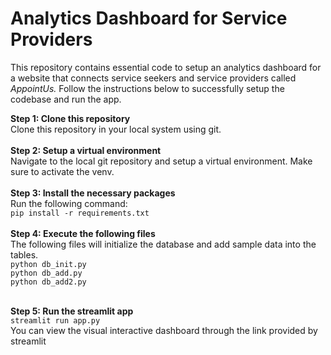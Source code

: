 # Analytics Dashboard for Service Providers

This repository contains essential code to setup an analytics dashboard for a website that connects service seekers and service providers called <i>AppointUs.</i> Follow the instructions below to successfully setup the codebase and run the app.

<b>Step 1: Clone this repository</b><br/>
Clone this repository in your local system using git.<br/><br/>
<b>Step 2: Setup a virtual environment</b><br/>
Navigate to the local git repository and setup a virtual environment. Make sure to activate the venv.<br/><br/>
<b>Step 3: Install the necessary packages</b><br/>
Run the following command:<br/>
```pip install -r requirements.txt```<br/><br/>
<b>Step 4: Execute the following files</b><br/>
The following files will initialize the database and add sample data into the tables.<br/>
```python db_init.py```<br/>
```python db_add.py```<br/>
```python db_add2.py```<br/><br/>

<b>Step 5: Run the streamlit app</b><br/>
```streamlit run app.py```<br/>
You can view the visual interactive dashboard through the link provided by streamlit<br/>

